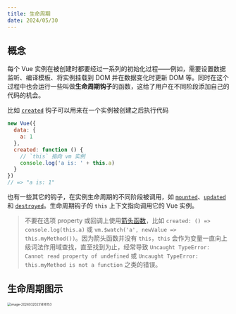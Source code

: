```yaml
---
title: 生命周期
date: 2024/05/30
---
```


## 概念

每个 Vue 实例在被创建时都要经过一系列的初始化过程——例如，需要设置数据监听、编译模板、将实例挂载到 DOM 并在数据变化时更新 DOM 等。同时在这个过程中也会运行一些叫做**生命周期钩子**的函数，这给了用户在不同阶段添加自己的代码的机会。



比如 [`created`](https://v2.cn.vuejs.org/v2/api/#created) 钩子可以用来在一个实例被创建之后执行代码

```javascript
new Vue({
  data: {
    a: 1
  },
  created: function () {
    // `this` 指向 vm 实例
    console.log('a is: ' + this.a)
  }
})
// => "a is: 1"
```



也有一些其它的钩子，在实例生命周期的不同阶段被调用，如 [`mounted`](https://v2.cn.vuejs.org/v2/api/#mounted)、[`updated`](https://v2.cn.vuejs.org/v2/api/#updated) 和 [`destroyed`](https://v2.cn.vuejs.org/v2/api/#destroyed)。生命周期钩子的 `this` 上下文指向调用它的 Vue 实例。



> 不要在选项 property 或回调上使用[箭头函数](https://developer.mozilla.org/zh-CN/docs/Web/JavaScript/Reference/Functions/Arrow_functions)，比如 `created: () => console.log(this.a)` 或 `vm.$watch('a', newValue => this.myMethod())`。因为箭头函数并没有 `this`，`this` 会作为变量一直向上级词法作用域查找，直至找到为止，经常导致 `Uncaught TypeError: Cannot read property of undefined` 或 `Uncaught TypeError: this.myMethod is not a function` 之类的错误。



## 生命周期图示

<img src="https://v2.cn.vuejs.org/images/lifecycle.png" alt="image-20240320231416153" style="zoom:50%;" />

